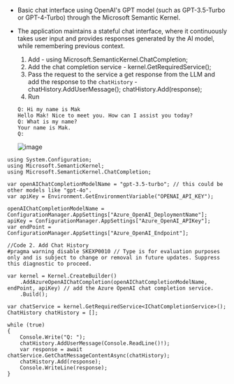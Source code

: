* Basic chat interface using OpenAI's GPT model (such as GPT-3.5-Turbo or GPT-4-Turbo) through the Microsoft Semantic Kernel.
* The application maintains a stateful chat interface, where it continuously takes user input and provides responses generated by the AI model, while remembering previous context.
  1. Add  -  using Microsoft.SemanticKernel.ChatCompletion;
  1. Add the chat completion service - kernel.GetRequiredService<IChatCompletionService>();
  1. Pass the request to the service a get response from the LLM and add the response to the `chatHistory` - chatHistory.AddUserMessage(); chatHistory.Add(response);
  1. Run  
    ```console
    Q: Hi my name is Mak
    Hello Mak! Nice to meet you. How can I assist you today?
    Q: What is my name?
    Your name is Mak.
    Q:
    ```

    ![image](https://github.com/user-attachments/assets/7c474f87-2479-4b67-bd4b-207f1d7e6b88)

```
using System.Configuration;
using Microsoft.SemanticKernel;
using Microsoft.SemanticKernel.ChatCompletion;

var openAIChatCompletionModelName = "gpt-3.5-turbo"; // this could be other models like "gpt-4o".
var apiKey = Environment.GetEnvironmentVariable("OPENAI_API_KEY");

openAIChatCompletionModelName = ConfigurationManager.AppSettings["Azure_OpenAI_DeploymentName"];
apiKey = ConfigurationManager.AppSettings["Azure_OpenAI_APIKey"];
var endPoint = ConfigurationManager.AppSettings["Azure_OpenAI_Endpoint"];

//Code 2. Add Chat History
#pragma warning disable SKEXP0010 // Type is for evaluation purposes only and is subject to change or removal in future updates. Suppress this diagnostic to proceed.

var kernel = Kernel.CreateBuilder()
    .AddAzureOpenAIChatCompletion(openAIChatCompletionModelName, endPoint, apiKey) // add the Azure OpenAI chat completion service.
    .Build();

var chatService = kernel.GetRequiredService<IChatCompletionService>();
ChatHistory chatHistory = [];

while (true)
{
    Console.Write("Q: ");
    chatHistory.AddUserMessage(Console.ReadLine()!);
    var response = await chatService.GetChatMessageContentAsync(chatHistory);
    chatHistory.Add(response);
    Console.WriteLine(response);
}
```

